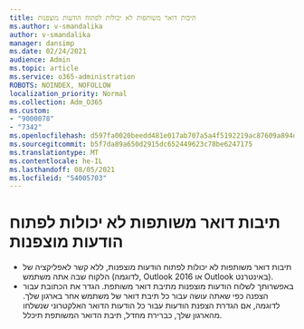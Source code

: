 ```yaml
---
title: תיבות דואר משותפות לא יכולות לפתוח הודעות מוצפנות
ms.author: v-smandalika
author: v-smandalika
manager: dansimp
ms.date: 02/24/2021
audience: Admin
ms.topic: article
ms.service: o365-administration
ROBOTS: NOINDEX, NOFOLLOW
localization_priority: Normal
ms.collection: Adm_O365
ms.custom:
- "9000078"
- "7342"
ms.openlocfilehash: d597fa0020beedd481e017ab707a5a4f5192219ac87609a894d8ba7345ce3110
ms.sourcegitcommit: b5f7da89a650d2915dc652449623c78be6247175
ms.translationtype: MT
ms.contentlocale: he-IL
ms.lasthandoff: 08/05/2021
ms.locfileid: "54005703"
---
```

# <a name="shared-mailboxes-cant-open-encrypted-messages"></a>תיבות דואר משותפות לא יכולות לפתוח הודעות מוצפנות

- תיבות דואר משותפות לא יכולות לפתוח הודעות מוצפנות, ללא קשר לאפליקציה של הלקוח שבה אתה משתמש (לדוגמה, Outlook 2016 או Outlook באינטרנט).
- באפשרותך לשלוח הודעות מוצפנות מתיבת דואר משותפת. הגדר את הכתובת עבור הצפנה כפי שאתה עושה עבור כל תיבת דואר של משתמש אחר בארגון שלך. לדוגמה, אם הגדרת הצפנת הודעות עבור כל הודעות הדואר האלקטרוני שנשלחו מהארגון שלך, כברירת מחדל, תיבת הדואר המשותפת תיכלל.

